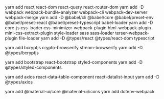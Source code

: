 yarn add react react-dom react-query react-router-dom
yarn add -D webpack webpack-bundle-analyzer webpack-cli webpack-dev-server webpack-merge
yarn add -D @babel/cli @babel/core @babel/preset-env @babel/preset-react @babel/preset-typescript babel-loader
yarn add -D core-js css-loader css-minimizer-webpack-plugin html-webpack-plugin mini-css-extract-plugin style-loader sass sass-loader terser-webpack-plugin file-loader
yarn add -D @types/react @types/react-dom typescript

yarn add bcryptjs crypto-browserify stream-browserify
yarn add -D @types/bcryptjs

yarn add bootstrap react-bootstrap styled-components
yarn add -D @types/styled-components

yarn add axios react-data-table-component react-datalist-input
yarn add -D @types/axios

yarn add @material-ui/core @material-ui/icons
yarn add dotenv-webpack
